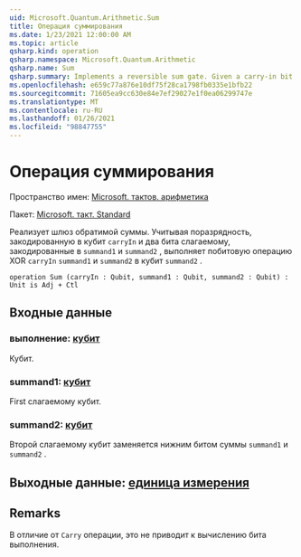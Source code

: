 ```yaml
---
uid: Microsoft.Quantum.Arithmetic.Sum
title: Операция суммирования
ms.date: 1/23/2021 12:00:00 AM
ms.topic: article
qsharp.kind: operation
qsharp.namespace: Microsoft.Quantum.Arithmetic
qsharp.name: Sum
qsharp.summary: Implements a reversible sum gate. Given a carry-in bit encoded in qubit `carryIn` and two summand bits encoded in `summand1` and `summand2`, computes the bitwise xor of `carryIn`, `summand1` and `summand2` in the qubit `summand2`.
ms.openlocfilehash: e659c77a876e10df75f28ca1798fb0335e1bfb22
ms.sourcegitcommit: 71605ea9cc630e84e7ef29027e1f0ea06299747e
ms.translationtype: MT
ms.contentlocale: ru-RU
ms.lasthandoff: 01/26/2021
ms.locfileid: "98847755"
---
```

# <a name="sum-operation"></a>Операция суммирования

Пространство имен: [Microsoft. тактов. арифметика](xref:Microsoft.Quantum.Arithmetic)

Пакет: [Microsoft. такт. Standard](https://nuget.org/packages/Microsoft.Quantum.Standard)


Реализует шлюз обратимой суммы. Учитывая поразрядность, закодированную в кубит `carryIn` и два бита слагаемому, закодированные в `summand1` и `summand2` , выполняет побитовую операцию XOR `carryIn` `summand1` и `summand2` в кубит `summand2` .

```qsharp
operation Sum (carryIn : Qubit, summand1 : Qubit, summand2 : Qubit) : Unit is Adj + Ctl
```


## <a name="input"></a>Входные данные

### <a name="carryin--qubit"></a>выполнение: [кубит](xref:microsoft.quantum.lang-ref.qubit)

Кубит.


### <a name="summand1--qubit"></a>summand1: [кубит](xref:microsoft.quantum.lang-ref.qubit)

First слагаемому кубит.


### <a name="summand2--qubit"></a>summand2: [кубит](xref:microsoft.quantum.lang-ref.qubit)

Второй слагаемому кубит заменяется нижним битом суммы `summand1` и `summand2` .



## <a name="output--unit"></a>Выходные данные: [единица измерения](xref:microsoft.quantum.lang-ref.unit)



## <a name="remarks"></a>Remarks

В отличие от `Carry` операции, это не приводит к вычислению бита выполнения.